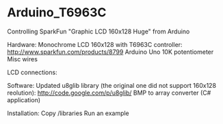 Arduino_T6963C
==============

Controlling SparkFun "Graphic LCD 160x128 Huge" from Arduino

Hardware:
  Monochrome LCD 160x128 with T6963C controller: http://www.sparkfun.com/products/8799
  Arduino Uno
  10K potentiometer
  Misc wires
  
LCD connections:

Software:
  Updated u8glib library (the original one did not support 160x128 reolution): http://code.google.com/p/u8glib/
  BMP to array converter (C# application)
  
Installation:
  Copy /libraries
  Run an example

